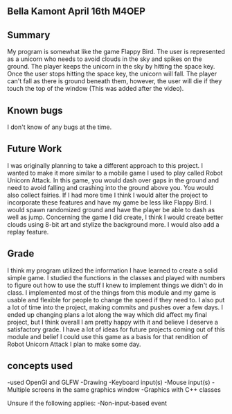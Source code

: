 ## Bella Kamont April 16th M4OEP
## Summary
My program is somewhat like the game Flappy Bird. The user is represented as a unicorn who needs to avoid clouds in the sky and spikes on the ground. The player keeps the unicorn in the sky by hitting the space key. Once the user stops hitting the space key, the unicorn will fall. The player can't fall as there is ground beneath them, however, the user will die if they touch the top of the window (This was added after the video).
## Known bugs
I don't know of any bugs at the time.
## Future Work
I was originally planning to take a different approach to this project. I wanted to make it more similar to a mobile game I used to play called Robot Unicorn Attack. In this game, you would dash over gaps in the ground and need to avoid falling and crashing into the ground above you. You would also collect fairies. If I had more time I think I would alter the project to incorporate these features and have my game be less like Flappy Bird. I would spawn randomized ground and have the player be able to dash as well as jump. Concerning the game I did create, I think I would create better clouds using 8-bit art and stylize the background more. I would also add a replay feature.
## Grade
I think my program utilized the information I have learned to create a solid simple game. I studied the functions in the classes and played with numbers to figure out how to use the stuff I knew to implement things we didn't do in class. I implemented most of the things from this module and  my game is usable and flexible for people to change the speed if they need to. I also put a lot of time into the project, making commits and pushes over a few days. I ended up changing plans a lot along the way which did affect my final project, but I think overall I am pretty happy with it and believe I deserve a satisfactory grade. I have a lot of ideas for future projects coming out of this module and belief I could use this game as a basis for that rendition of Robot Unicorn Attack I plan to make some day.

## concepts used
-used OpenGl and GLFW
-Drawing
-Keyboard input(s)
-Mouse input(s)
-Multiple screens in the same graphics window
-Graphics with C++ classes

Unsure if the following applies:
-Non-input-based event
